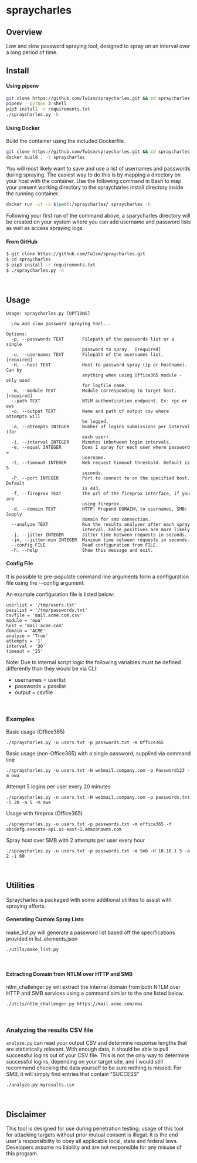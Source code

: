 spraycharles
======
## Overview ##
Low and slow password spraying tool, designed to spray on an interval over a long period of time.


## Install ##

#### Using pipenv
```bash
git clone https://github.com/Tw1sm/spraycharles.git && cd spraycharles
pipenv --python 3 shell
pip3 install -r requirements.txt
./spraycharles.py -h
```


#### Using Docker
Build the container using the included Dockerfile.

```bash
git clone https://github.com/Tw1sm/spraycharles.git && cd spraycharles
docker build . -t spraycharles
```

You will most likely want to save and use a list of usernames and passwords during spraying. The easiest way to do this is by mapping a directory on your host with the container. Use the following command in Bash to map your present working directory to the spraycharles install directory inside the running container.

```bash
docker run -it -v $(pwd):/spraycharles/ spraycharles -h
```

Following your first run of the command above, a sparycharles directory will be created on your system where you can add username and password lists as well as access spraying logs. 

#### From GitHub
```bash
$ git clone https://github.com/Tw1sm/spraycharles.git
$ cd spraycharles
$ pip3 install -r requirements.txt
$ ./spraycharles.py -h
```

<br/>

## Usage ##
```
Usage: spraycharles.py [OPTIONS]

  Low and slow password spraying tool...

Options:
  -p, --passwords TEXT       Filepath of the passwords list or a single
                             password to spray.  [required]
  -u, --usernames TEXT       Filepath of the usernames list.  [required]
  -H, --host TEXT            Host to password spray (ip or hostname). Can by
                             anything when using Office365 module - only used
                             for logfile name.
  -m, --module TEXT          Module corresponding to target host.  [required]
  --path TEXT                NTLM authentication endpoint. Ex: rpc or ews
  -o, --output TEXT          Name and path of output csv where attempts will
                             be logged.
  -a, --attempts INTEGER     Number of logins submissions per interval (for
                             each user).
  -i, --interval INTEGER     Minutes inbetween login intervals.
  -e, --equal INTEGER        Does 1 spray for each user where password =
                             username.
  -t, --timeout INTEGER      Web request timeout threshold. Default is 5
                             seconds.
  -P, --port INTEGER         Port to connect to on the specified host. Default
                             is 443.
  -f, --fireprox TEXT        The url of the fireprox interface, if you are
                             using fireprox.
  -d, --domain TEXT          HTTP: Prepend DOMAIN\ to usernames. SMB: Supply
                             domain for smb connection.
  --analyze TEXT             Run the results analyzer after each spray
                             interval. False positives are more likely
  -j, --jitter INTEGER       Jitter time between requests in seconds.
  -jm, --jitter-min INTEGER  Minimum time between requests in seconds.
  --config FILE              Read configuration from FILE.
  -h, --help                 Show this message and exit.
```

#### Config File 
It is possible to pre-populate command line arguments form a configuration file using the --config argument.

An example configuration file is listed below:

```
userlist = '/tmp/users.txt'
passlist = '/tmp/passwords.txt'
csvfile = 'mail.acme.com.csv'
module = 'owa'
host = 'mail.acme.com'
domain = 'ACME'
analyze = 'True'
attempts = '1'
interval = '30'
timeout = '25'
```

Note: Due to internal script logic the following variables must be defined differently than they would be via CLI:

* usernames = userlist
* passwords = passlist
* output = csvfile

<br/>

### Examples ###
Basic usage (Office365)
```
./spraycharles.py -u users.txt -p passwords.txt -m Office365
```
Basic usage (non-Office365) with a single password, supplied via command line
```
./spraycharles.py -u users.txt -H webmail.company.com -p Password123 -m owa
```
Attempt 5 logins per user every 20 minutes
```
./spraycharles.py -n users.txt -H webmail.company.com -p passwords.txt -i 20 -a 5 -m owa
```
Usage with fireprox (Office365)
```
./spraycharles.py -u users.txt -p passwords.txt -m office365 -f abcdefg.execute-api.us-east-1.amazonawms.com
```
Spray host over SMB with 2 attempts per user every hour
```
./spraycharles.py -u users.txt -p passwords.txt -m Smb -H 10.10.1.5 -a 2 -i 60
```

<br/>

## Utilities ##
Spraycharles is packaged with some additional utilities to assist with spraying efforts.
<br/>

#### Generating Custom Spray Lists 
make_list.py will generate a password list based off the specifications provided in list_elements.json
```
./utils/make_list.py
```

<br/>

#### Extracting Domain from NTLM over HTTP and SMB 
ntlm_challenger.py will extract the internal domain from both NTLM over HTTP and SMB services using a command similar to the one listed below.


```
./utils/ntlm_challenger.py https://mail.acme.com/ews
```

<br/>

### Analyzing the results CSV file ###
`analyze.py` can read your output CSV and determine response lengths that are statistically relevant. With enough data, it should be able to pull successful logins out of your CSV file. This is not the only way to determine successful logins, depending on your target site, and I would still recommend checking the data yourself to be sure nothing is missed. For SMB, it will simply find entries that contain "SUCCESS"
```
./analyze.py myresults.csv
```

<br/>

## Disclaimer ##
This tool is designed for use during penetration testing; usage of this tool for attacking targets without prior mutual consent is illegal. It is the end user's responsibility to obey all applicable local, state and federal laws. Developers assume no liability and are not responsible for any misuse of this program.
